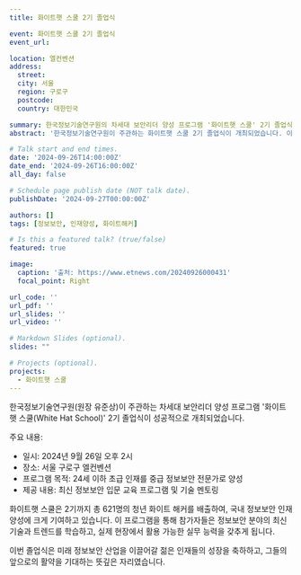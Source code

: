 ```yaml
---
title: 화이트햇 스쿨 2기 졸업식

event: 화이트햇 스쿨 2기 졸업식
event_url: 

location: 엘컨벤션
address:
  street: 
  city: 서울
  region: 구로구
  postcode: 
  country: 대한민국

summary: 한국정보기술연구원의 차세대 보안리더 양성 프로그램 '화이트햇 스쿨' 2기 졸업식
abstract: '한국정보기술연구원이 주관하는 화이트햇 스쿨 2기 졸업식이 개최되었습니다. 이 프로그램은 24세 이하의 초급 인재들에게 최신 정보보안 교육과 기술 멘토링을 제공하여 중급 인재로 성장할 수 있도록 돕는 정보보안 인재 양성 프로그램입니다.'

# Talk start and end times.
date: '2024-09-26T14:00:00Z'
date_end: '2024-09-26T16:00:00Z'
all_day: false

# Schedule page publish date (NOT talk date).
publishDate: '2024-09-27T00:00:00Z'

authors: []
tags: [정보보안, 인재양성, 화이트해커]

# Is this a featured talk? (true/false)
featured: true

image:
  caption: '출처: https://www.etnews.com/20240926000431'
  focal_point: Right

url_code: ''
url_pdf: ''
url_slides: ''
url_video: ''

# Markdown Slides (optional).
slides: ""

# Projects (optional).
projects:
  - 화이트햇 스쿨
---
```


한국정보기술연구원(원장 유준상)이 주관하는 차세대 보안리더 양성 프로그램 '화이트햇 스쿨(White Hat School)' 2기 졸업식이 성공적으로 개최되었습니다.

주요 내용:
- 일시: 2024년 9월 26일 오후 2시
- 장소: 서울 구로구 엘컨벤션
- 프로그램 목적: 24세 이하 초급 인재를 중급 정보보안 전문가로 양성
- 제공 내용: 최신 정보보안 입문 교육 프로그램 및 기술 멘토링

화이트햇 스쿨은 2기까지 총 621명의 청년 화이트 해커를 배출하여, 국내 정보보안 인재 양성에 크게 기여하고 있습니다. 이 프로그램을 통해 참가자들은 정보보안 분야의 최신 기술과 트렌드를 학습하고, 실제 현장에서 활용 가능한 실무 능력을 갖추게 됩니다.

이번 졸업식은 미래 정보보안 산업을 이끌어갈 젊은 인재들의 성장을 축하하고, 그들의 앞으로의 활약을 기대하는 뜻깊은 자리였습니다.